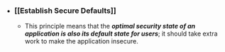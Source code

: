 - ### **[[Establish Secure Defaults]]**
	- This principle means that the ***optimal security state of an application is also its default state for users***; it should take extra work to make the application insecure. 